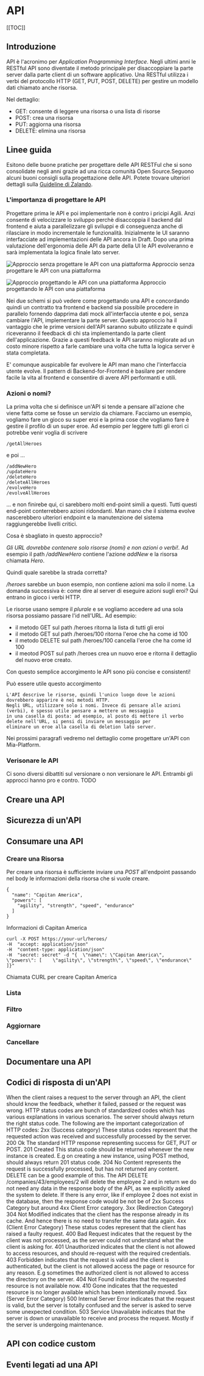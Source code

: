 # API

[[TOC]]

## Introduzione
API è l'acronimo per *Application Programming Interface*. Negli ultimi anni le RESTful API sono diventate il metodo
principale per disaccoppiare la parte server dalla parte client di un software applicativo. Una RESTful utilizza i verbi
del protocollo HTTP (GET, PUT, POST, DELETE) per gestire un modello dati chiamato anche risorsa.

Nel dettaglio:
- GET: consente di leggere una risorsa o una lista di risorse
- POST: crea una risorsa
- PUT: aggiorna una risorsa
- DELETE: elimina una risorsa

## Linee guida
Esitono delle buone pratiche per progettare delle API RESTFul che si sono consolidate negli anni grazie ad una ricca
comunità Open Source.Seguono alcuni buoni consigli sulla progettazione delle API. Potete trovare ulteriori 
dettagli sulla [Guideline di Zalando](http://zalando.github.io/restful-api-guidelines).

### L'importanza di progettare le API
Progettare prima le API e poi implementarle non è contro i pricipi Agili.
Anzi consente di velocizzare lo sviluppo perchè disaccoppia il backend dal frontend e aiuta a parallelizzare gli
sviluppi e di conseguenza anche di rilasciare in modo incrementale le funzionalità. Inizialmente le UI saranno
interfacciate ad implementazioni delle API ancora in Draft. Dopo una prima valutazione dell'ergonomia delle API da parte
della UI le API evolveranno e sarà implementata la logica finale lato server.

![Approccio senza progettare le API con una piattaforma](img/no-platform.png)
Approccio senza progettare le API con una piattaforma

![Approccio progettando le API con una piattaforma](img/with-platform.png)
Approccio progettando le API con una piattaforma

Nei due schemi si può vedere come progettando una API e concordando quindi un contratto tra frontend e backend sia 
possibile procedere in parallelo fornendo dapprima dati mock all'interfaccia utente e poi, senza cambiare l'API,
implementare la parte server. Questo approccio ha il vantaggio che le prime versioni dell'API saranno subuito utilizzate
e quindi riceveranno il feedback di chi sta implementando la parte client dell'applicazione. Grazie a questi feedback
le API saranno migliorate ad un costo minore rispetto a farle cambiare una volta che tutta la logica server è stata
completata.

E' comunque auspicabile far evolvere le API man mano che l'interfaccia utente evolve. Il pattern di Backend-for-Frontend
è basilare per rendere facile la vita al frontend e consentire di avere API performanti e utili.

### Azioni o nomi?
La prima volta che si definisce un'API si tende a pensare all'azione che viene fatta come se fosse un servizio da 
chiamare. Facciamo un esempio, vogliamo fare un gioco su super eroi e la prima cose che vogliamo fare è gestire
il profilo di un super eroe. Ad esempio per leggere tutti gli erori ci potrebbe venir voglia di scrivere

```/getAllHeroes```

e poi ...


```
/addNewHero
/updateHero
/deleteHero
/deleteAllHeroes
/evolveHero
/evolveAllHeroes
```

... e non finirebe qui, ci sarebbero molti end-point simili a questi. Tutti questi end-point conterrebbero azioni ridondanti.
Man mano che il sistema evolve nascerebbero ulteriori endpoint e la manutenzione del sistema raggiungerebbe livelli critici.

Cosa è sbagliato in questo approccio?

*Gli URL dovrebbe contenere solo risorse (nomi) e non azioni o verbi!*. Ad esempio il path */addNewHero* contiene 
l'azione *addNew* e la risorsa chiamata *Hero*.

Quindi quale sarebbe la strada corretta?

*/heroes* sarebbe un buon esempio, non contiene azioni ma solo il nome. La domanda successiva è: come dire al server
di eseguire azioni sugli eroi? Qui entrano in gioco i verbi HTTP.

Le risorse usano sempre il *plurale* e se vogliamo accedere ad una sola risorsa possiamo passare l'id nell'URL.
Ad esempio:

- il metodo GET sul path /heroes ritorna la lista di tutti gli eroi
- il metodo GET sul path /heroes/100 ritorna l'eroe che ha come id 100
- il metodo DELETE sul path /heroes/100 cancella l'eroe che ha come id 100
- il meotod POST sul path /heroes crea un nuovo eroe e ritorna il dettaglio del nuovo eroe creato.

Con questo semplice accorgimento le API sono più concise e consistenti!

Può essere utile questo accorgimento

```
L'API descrive le risorse, quindi l'unico luogo dove le azioni dovrebbero apparire è nei metodi HTTP. 
Negli URL, utilizzare solo i nomi. Invece di pensare alle azioni (verbi), è spesso utile pensare a mettere un messaggio
in una casella di posta: ad esempio, al posto di mettere il verbo delete nell'URL, si pensi di inviare un messaggio per
eliminare un eroe alla casella di deletion lato server.
```

Nei prossimi paragrafi vedremo nel dettaglio come progettare un'API con Mia-Platform.


### Verisonare le API
Ci sono diversi dibattiti sul versionare o non versionare le API. Entrambi gli approcci hanno pro e contro.
TODO

## Creare una API


## Sicurezza di un'API


## Consumare una API

### Creare una Risorsa

Per creare una risorsa è sufficiente inviare una *POST* all'endpoint passando nel body le informazioni della 
risorsa che si vuole creare.


```
{
  "name": "Capitan America",
  "powers": [
    "agility", "strength", "speed", "endurance"
  ]
}
```
Informazioni di Capitan America

```
curl -X POST https://your-url/heroes/ 
-H  "accept: application/json" 
-H  "content-type: application/json" 
-H  "secret: secret" -d "{  \"name\": \"Capitan America\",  \"powers\": [    \"agility\", \"strength\", \"speed\", \"endurance\"  ]}"
```
Chiamata CURL per creare Capitan America


### Lista

### Filtro

### Aggiornare

### Cancellare

## Documentare una API

## Codici di risposta di un'API
When the client raises a request to the server through an API, the client should know the feedback, whether it failed, passed or the request was wrong. HTTP status codes are bunch of standardized codes which has various explanations in various scenarios. The server should always return the right status code.
The following are the important categorization of HTTP codes:
2xx (Success category)
These status codes represent that the requested action was received and successfully processed by the server.
200 Ok The standard HTTP response representing success for GET, PUT or POST.
201 Created This status code should be returned whenever the new instance is created. E.g on creating a new instance, using POST method, should always return 201 status code.
204 No Content represents the request is successfully processed, but has not returned any content.
DELETE can be a good example of this.
The API DELETE /companies/43/employees/2 will delete the employee 2 and in return we do not need any data in the response body of the API, as we explicitly asked the system to delete. If there is any error, like if employee 2 does not exist in the database, then the response code would be not be of 2xx Success Category but around 4xx Client Error category.
3xx (Redirection Category)
304 Not Modified indicates that the client has the response already in its cache. And hence there is no need to transfer the same data again.
4xx (Client Error Category)
These status codes represent that the client has raised a faulty request.
400 Bad Request indicates that the request by the client was not processed, as the server could not understand what the client is asking for.
401 Unauthorized indicates that the client is not allowed to access resources, and should re-request with the required credentials.
403 Forbidden indicates that the request is valid and the client is authenticated, but the client is not allowed access the page or resource for any reason. E.g sometimes the authorized client is not allowed to access the directory on the server.
404 Not Found indicates that the requested resource is not available now.
410 Gone indicates that the requested resource is no longer available which has been intentionally moved.
5xx (Server Error Category)
500 Internal Server Error indicates that the request is valid, but the server is totally confused and the server is asked to serve some unexpected condition.
503 Service Unavailable indicates that the server is down or unavailable to receive and process the request. Mostly if the server is undergoing maintenance.

## API con codice custom



## Eventi legati ad una API